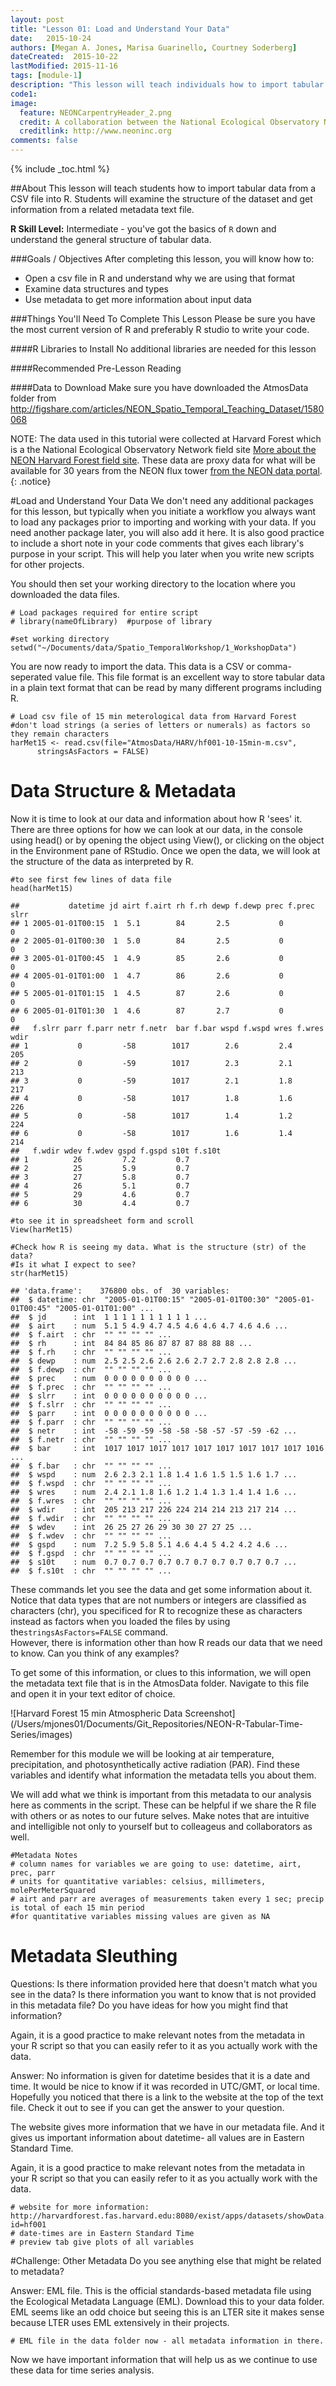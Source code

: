 ```yaml
---
layout: post
title: "Lesson 01: Load and Understand Your Data"
date:   2015-10-24
authors: [Megan A. Jones, Marisa Guarinello, Courtney Soderberg]
dateCreated:  2015-10-22
lastModified: 2015-11-16
tags: [module-1]
description: "This lesson will teach individuals how to import tabular data from a CSV file into R. Students will examine the structure of the dataset and get information from a related metadata text file."
code1: 
image:
  feature: NEONCarpentryHeader_2.png
  credit: A collaboration between the National Ecological Observatory Network (NEON) and Data Carpentry
  creditlink: http://www.neoninc.org
comments: false
---
```


{% include _toc.html %}


##About
This lesson will teach students how to import tabular data from a CSV file into
R. Students will examine the structure of the dataset and get information from a
related metadata text file.

**R Skill Level:** Intermediate - you've got the basics of `R` down and 
understand the general structure of tabular data.

<div id="objectives" markdown="1">

###Goals / Objectives
After completing this lesson, you will know how to:

 * Open a csv file in R and understand why we are using that format
 * Examine data structures and types
 * Use metadata to get more information about input data


###Things You'll Need To Complete This Lesson
Please be sure you have the most current version of R and preferably
R studio to write your code.

####R Libraries to Install
No additional libraries are needed for this lesson

####Recommended Pre-Lesson Reading


####Data to Download
Make sure you have downloaded the AtmosData folder from
http://figshare.com/articles/NEON_Spatio_Temporal_Teaching_Dataset/1580068

</div>

NOTE: The data used in this tutorial were collected at Harvard Forest which is
a the National Ecological Observatory Network field site <a href="http://www.neoninc.org/science-design/field-sites/harvard-forest" target="_blank">
More about the NEON Harvard Forest field site</a>. These data are proxy data for what will be
available for 30 years from the NEON flux tower [from the NEON data portal](http://data.neoninc.org/ "NEON data").
{: .notice}


#Load and Understand Your Data
We don't need any additional packages for this lesson, but typically when you 
initiate a workflow you always want to load any packages prior to importing and
working with your data. If you need another package later, you will also add it
here. It is also good practice to include a short note in your code comments 
that gives each library's purpose in your script. This will help you later when
you write new scripts for other projects.

You should then set your working directory to the location where you
downloaded the data files.


    # Load packages required for entire script
    # library(nameOfLibrary)  #purpose of library
    
    #set working directory
    setwd("~/Documents/data/Spatio_TemporalWorkshop/1_WorkshopData")

You are now ready to import the data.  This data is a CSV or comma-seperated
value file.  This file format is an excellent way to store tabular data in a
plain text format that can be read by many different programs including R.  

    # Load csv file of 15 min meterological data from Harvard Forest
    #don't load strings (a series of letters or numerals) as factors so they remain characters
    harMet15 <- read.csv(file="AtmosData/HARV/hf001-10-15min-m.csv",
          stringsAsFactors = FALSE)

# Data Structure & Metadata
Now it is time to look at our data and information about how R 'sees' it.
There are three options for how we can look at our data, in the console using 
head() or by opening the object using View(), or clicking on the object in the 
Environment pane of RStudio. Once we open the data, we will look at the 
structure of the data as interpreted by R.


    #to see first few lines of data file
    head(harMet15)

    ##           datetime jd airt f.airt rh f.rh dewp f.dewp prec f.prec slrr
    ## 1 2005-01-01T00:15  1  5.1        84       2.5           0           0
    ## 2 2005-01-01T00:30  1  5.0        84       2.5           0           0
    ## 3 2005-01-01T00:45  1  4.9        85       2.6           0           0
    ## 4 2005-01-01T01:00  1  4.7        86       2.6           0           0
    ## 5 2005-01-01T01:15  1  4.5        87       2.6           0           0
    ## 6 2005-01-01T01:30  1  4.6        87       2.7           0           0
    ##   f.slrr parr f.parr netr f.netr  bar f.bar wspd f.wspd wres f.wres wdir
    ## 1           0         -58        1017        2.6         2.4         205
    ## 2           0         -59        1017        2.3         2.1         213
    ## 3           0         -59        1017        2.1         1.8         217
    ## 4           0         -58        1017        1.8         1.6         226
    ## 5           0         -58        1017        1.4         1.2         224
    ## 6           0         -58        1017        1.6         1.4         214
    ##   f.wdir wdev f.wdev gspd f.gspd s10t f.s10t
    ## 1          26         7.2         0.7       
    ## 2          25         5.9         0.7       
    ## 3          27         5.8         0.7       
    ## 4          26         5.1         0.7       
    ## 5          29         4.6         0.7       
    ## 6          30         4.4         0.7

    #to see it in spreadsheet form and scroll
    View(harMet15)
    
    #Check how R is seeing my data. What is the structure (str) of the data? 
    #Is it what I expect to see?  
    str(harMet15)

    ## 'data.frame':	376800 obs. of  30 variables:
    ##  $ datetime: chr  "2005-01-01T00:15" "2005-01-01T00:30" "2005-01-01T00:45" "2005-01-01T01:00" ...
    ##  $ jd      : int  1 1 1 1 1 1 1 1 1 1 ...
    ##  $ airt    : num  5.1 5 4.9 4.7 4.5 4.6 4.6 4.7 4.6 4.6 ...
    ##  $ f.airt  : chr  "" "" "" "" ...
    ##  $ rh      : int  84 84 85 86 87 87 87 88 88 88 ...
    ##  $ f.rh    : chr  "" "" "" "" ...
    ##  $ dewp    : num  2.5 2.5 2.6 2.6 2.6 2.7 2.7 2.8 2.8 2.8 ...
    ##  $ f.dewp  : chr  "" "" "" "" ...
    ##  $ prec    : num  0 0 0 0 0 0 0 0 0 0 ...
    ##  $ f.prec  : chr  "" "" "" "" ...
    ##  $ slrr    : int  0 0 0 0 0 0 0 0 0 0 ...
    ##  $ f.slrr  : chr  "" "" "" "" ...
    ##  $ parr    : int  0 0 0 0 0 0 0 0 0 0 ...
    ##  $ f.parr  : chr  "" "" "" "" ...
    ##  $ netr    : int  -58 -59 -59 -58 -58 -58 -57 -57 -59 -62 ...
    ##  $ f.netr  : chr  "" "" "" "" ...
    ##  $ bar     : int  1017 1017 1017 1017 1017 1017 1017 1017 1017 1016 ...
    ##  $ f.bar   : chr  "" "" "" "" ...
    ##  $ wspd    : num  2.6 2.3 2.1 1.8 1.4 1.6 1.5 1.5 1.6 1.7 ...
    ##  $ f.wspd  : chr  "" "" "" "" ...
    ##  $ wres    : num  2.4 2.1 1.8 1.6 1.2 1.4 1.3 1.4 1.4 1.6 ...
    ##  $ f.wres  : chr  "" "" "" "" ...
    ##  $ wdir    : int  205 213 217 226 224 214 214 213 217 214 ...
    ##  $ f.wdir  : chr  "" "" "" "" ...
    ##  $ wdev    : int  26 25 27 26 29 30 30 27 27 25 ...
    ##  $ f.wdev  : chr  "" "" "" "" ...
    ##  $ gspd    : num  7.2 5.9 5.8 5.1 4.6 4.4 5 4.2 4.2 4.6 ...
    ##  $ f.gspd  : chr  "" "" "" "" ...
    ##  $ s10t    : num  0.7 0.7 0.7 0.7 0.7 0.7 0.7 0.7 0.7 0.7 ...
    ##  $ f.s10t  : chr  "" "" "" "" ...

These commands let you see the data and get some information about it. Notice
that data types that are not numbers or integers are classified as characters 
(chr), you specificed for R to recognize these as characters instead as factors
when you loaded the files by using the`stringsAsFactors=FALSE` command.  
However, there is information other than how R reads our data that we need to 
know. Can you think of any examples? 

To get some of this information, or clues to this information, we will open the
metadata text file that is in the AtmosData folder. Navigate to this file and 
open it in your text editor of choice.

![Harvard Forest 15 min Atmospheric Data Screenshot] (/Users/mjones01/Documents/Git_Repositories/NEON-R-Tabular-Time-Series/images)

Remember for this module we will be looking at air temperature, precipitation, 
and photosynthetically active radiation (PAR). Find these variables and 
identify what information the metadata tells you about them. 

We will add what we think is important from this metadata to our analysis here as 
comments in the script. These can be helpful if we share the R file with others or as 
notes to our future selves. Make notes that are intuitive and intelligible not only to 
yourself but to colleageus and collaborators as well.


    #Metadata Notes
    # column names for variables we are going to use: datetime, airt, prec, parr 
    # units for quantitative variables: celsius, millimeters, molePerMeterSquared
    # airt and parr are averages of measurements taken every 1 sec; precip is total of each 15 min period 
    #for quantitative variables missing values are given as NA

# Metadata Sleuthing
Questions: Is there information provided here that doesn't match what you see in
the data? Is there information you want to know that is not provided in this 
metadata file? Do you have ideas for how you might find that information?

Again, it is a good practice to make relevant notes from the metadata in your R
script so that you can easily refer to it as you actually work with the data.

Answer: No information is given for datetime besides that it is a date and time. It would be 
nice to know if it was recorded in UTC/GMT, or local time. Hopefully you noticed
that there is a link to the website at the top of the text file. Check it out to see if you can 
get the answer to your question.

The website gives more information that we have in our metadata file. And it 
gives us important information about datetime- all values are in Eastern Standard Time.

Again, it is a good practice to make relevant notes from the metadata in your R 
script so that you can easily refer to it as you actually work with the data.


    # website for more information: http://harvardforest.fas.harvard.edu:8080/exist/apps/datasets/showData.html?id=hf001
    # date-times are in Eastern Standard Time
    # preview tab give plots of all variables

#Challenge: Other Metadata
Do you see anything else that might be related to metadata? 





Answer: EML file. This is the official standards-based metadata file using the 
Ecological Metadata Language (EML). Download this to your data folder. EML seems
like an odd choice but seeing this is an LTER site it makes sense because LTER
uses EML extensively in their projects.


    # EML file in the data folder now - all metadata information in there.

Now we have important information that will help us as we continue to use these
data for time series analysis.
